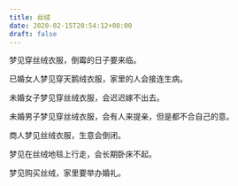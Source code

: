 ```yaml
---
title: 丝绒
date: 2020-02-15T20:54:12+08:00
draft: false
---
```


梦见穿丝绒衣服，倒霉的日子要来临。



已婚女人梦见穿天鹅绒衣服，家里的人会接连生病。



未婚女子梦见穿丝绒衣服，会迟迟嫁不出去。



未婚男子梦见穿丝绒衣服，会有人来提亲，但是都不合自己的意。



商人梦见丝绒衣服，生意会倒闭。



梦见在丝绒地毯上行走，会长期卧床不起。



梦见购买丝绒，家里要举办婚礼。

